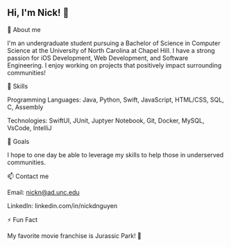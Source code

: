 ## Hi, I'm Nick! 👋

🚀 About me

I'm an undergraduate student pursuing a Bachelor of Science in Computer Science at the University of North Carolina at Chapel Hill. I have a strong passion for iOS Development, Web Development, and Software Engineering. I enjoy working on projects that positively impact surrounding communities!

🔭 Skills

Programming Languages: Java, Python, Swift, JavaScript, HTML/CSS, SQL, C, Assembly

Technologies: SwiftUI, JUnit, Juptyer Notebook, Git, Docker, MySQL, VsCode, IntelliJ

🎯 Goals

I hope to one day be able to leverage my skills to help those in underserved communities.

📫 Contact me

Email: nickn@ad.unc.edu

LinkedIn: linkedin.com/in/nickdnguyen

⚡ Fun Fact

My favorite movie franchise is Jurassic Park! 🦖
<!--
**Nickn2137/Nickn2137** is a ✨ _special_ ✨ repository because its `README.md` (this file) appears on your GitHub profile.

Here are some ideas to get you started:

- 🔭 I’m currently working on ...
- 🌱 I’m currently learning ...
- 👯 I’m looking to collaborate on ...
- 🤔 I’m looking for help with ...
- 💬 Ask me about ...
- 📫 How to reach me: ...
- 😄 Pronouns: ...
- ⚡ Fun fact: ...
-->
